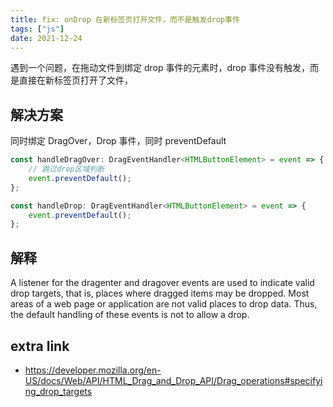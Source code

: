 ```yaml
---
title: fix: onDrop 在新标签页打开文件，而不是触发drop事件 
tags: ["js"]
date: 2021-12-24
---
```


遇到一个问题，在拖动文件到绑定 drop 事件的元素时，drop 事件没有触发，而是直接在新标签页打开了文件，

## 解决方案

同时绑定 DragOver，Drop 事件，同时 preventDefault

```js
const handleDragOver: DragEventHandler<HTMLButtonElement> = event => {
    // 跳过drop区域判断
    event.preventDefault();
};

const handleDrop: DragEventHandler<HTMLButtonElement> = event => {
    event.preventDefault();
};
```

## 解释

A listener for the dragenter and dragover events are used to indicate valid drop targets, that is, places where dragged items may be dropped. Most areas of a web page or application are not valid places to drop data. Thus, the default handling of these events is not to allow a drop.

## extra link

-   https://developer.mozilla.org/en-US/docs/Web/API/HTML_Drag_and_Drop_API/Drag_operations#specifying_drop_targets
